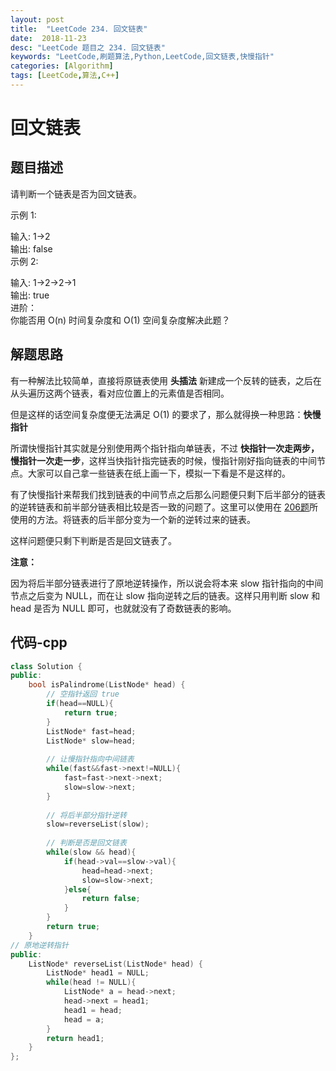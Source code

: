 ```yaml
---
layout: post
title:  "LeetCode 234. 回文链表"
date:  2018-11-23
desc: "LeetCode 题目之 234. 回文链表"
keywords: "LeetCode,刷题算法,Python,LeetCode,回文链表,快慢指针"
categories: [Algorithm]
tags: [LeetCode,算法,C++]
---
```

# 回文链表

## 题目描述

请判断一个链表是否为回文链表。

示例 1:

输入: 1->2<br/>
输出: false<br/>
示例 2:<br/>

输入: 1->2->2->1<br/>
输出: true<br/>
进阶：<br/>
你能否用 O(n) 时间复杂度和 O(1) 空间复杂度解决此题？<br/>

## 解题思路

有一种解法比较简单，直接将原链表使用 **头插法** 新建成一个反转的链表，之后在从头遍历这两个链表，看对应位置上的元素值是否相同。

但是这样的话空间复杂度便无法满足 O(1) 的要求了，那么就得换一种思路：**快慢指针**

所谓快慢指针其实就是分别使用两个指针指向单链表，不过 **快指针一次走两步，慢指针一次走一步**，这样当快指针指完链表的时候，慢指针刚好指向链表的中间节点。大家可以自己拿一些链表在纸上画一下，模拟一下看是不是这样的。

有了快慢指针来帮我们找到链表的中间节点之后那么问题便只剩下后半部分的链表的逆转链表和前半部分链表相比较是否一致的问题了。这里可以使用在 [206题](https://wangxin1248.github.io/algorithm/2018/11/leetcode-206.html)所使用的方法。将链表的后半部分变为一个新的逆转过来的链表。

这样问题便只剩下判断是否是回文链表了。

**注意：**

因为将后半部分链表进行了原地逆转操作，所以说会将本来 slow 指针指向的中间节点之后变为 NULL，而在让 slow 指向逆转之后的链表。这样只用判断 slow 和 head 是否为 NULL 即可，也就就没有了奇数链表的影响。

## 代码-cpp

```cpp
class Solution {
public:
    bool isPalindrome(ListNode* head) {
        // 空指针返回 true
        if(head==NULL){
            return true;
        }
        ListNode* fast=head;
        ListNode* slow=head;
        
        // 让慢指针指向中间链表
        while(fast&&fast->next!=NULL){
            fast=fast->next->next;
            slow=slow->next;
        }
        
        // 将后半部分指针逆转
        slow=reverseList(slow);
        
        // 判断是否是回文链表
        while(slow && head){
            if(head->val==slow->val){
                head=head->next;
                slow=slow->next;
            }else{
                return false;
            }
        }
        return true;
    }
// 原地逆转指针  
public:
    ListNode* reverseList(ListNode* head) {
        ListNode* head1 = NULL;
        while(head != NULL){
            ListNode* a = head->next;
            head->next = head1;
            head1 = head;
            head = a;
        }
        return head1;
    }
};
```